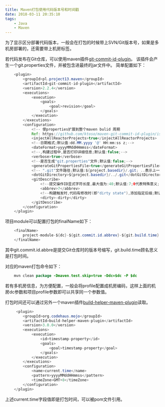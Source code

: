 ```yaml
---
title: Maven打包使用代码版本号和时间戳 
date: 2018-03-11 20:35:10
tags: 
    - Java
    - Maven
---
```


为了显示区分部署代码版本，一般会在打包的时候带上SVN/Git版本号，如果是多机房部署的，还需要带上机房标签。

若代码发布在Git仓库，可以使用maven插件[git-commit-id-plugin](https://github.com/ktoso/maven-git-commit-id-plugin)。
该插件会产生一个git.properties文件，并被包含进最终的jar文件中。
简单配置如下：

```Java
	<plugin>
        <groupId>pl.project13.maven</groupId>
        <artifactId>git-commit-id-plugin</artifactId>
        <version>2.2.4</version>
        <executions>
            <execution>
                <goals>
                    <goal>revision</goal>
                </goals>
            </execution>
        </executions>
        <configuration>
            <!-- 使properties扩展到整个maven bulid 周期
            Ref: https://github.com/ktoso/maven-git-commit-id-plugin/issues/280 -->
            <injectAllReactorProjects>true</injectAllReactorProjects>
            <!--日期格式;默认值:dd.MM.yyyy '@' HH:mm:ss z;-->
            <dateFormat>yyyyMMddHHmmss</dateFormat>
            <!--,构建过程中,是否打印详细信息;默认值:false;-->
            <verbose>true</verbose>
            <!--是否生成"git.properties"文件;默认值:false;-->
            <generateGitPropertiesFile>true</generateGitPropertiesFile>
            <!-- ".git"文件路径;默认值:${project.basedir}/.git; ..表示上一级-->
            <dotGitDirectory>${project.basedir}/../.git</dotGitDirectory>
            <gitDescribe>
                <!--提交操作ID显式字符长度,最大值为:40;默认值:7;0代表特殊意义;-->
                <abbrev>7</abbrev>
                <!--构建触发时,代码有修改时(即"dirty state"),添加指定后缀;默认值:"";-->
                <dirty>-dirty</dirty>
            </gitDescribe>
        </configuration>
    </plugin>
```

项目module可以配置打包的finalName如下：
```JAVA
	<finalName>
		project-module-${dc}-${git.commit.id.abbrev}-${git.build.time}
	</finalName>
```
其中git.commit.id.abbre是提交Git仓库时的版本号缩写，git.build.time顾名思义是打包时间。

对应的maven打包命令如下：

```Java
	mvn clean package -Dmaven.test.skip=true -Ddc=$dc -P $dc
```

若有多机房信息，为方便配置，一般会将profile配置成机房编码，这样上面的机房dc参数和项目profile参数即可以共享同一个参数值。

打包时间还可以通过另外一个maven插件[build-helper-maven-plugin](http://www.mojohaus.org/build-helper-maven-plugin/)读取。

```Java
	 <plugin>
        <groupId>org.codehaus.mojo</groupId>
        <artifactId>build-helper-maven-plugin</artifactId>
        <version>3.0.0</version>
        <executions>
            <execution>
                <id>timestamp-property</id>
                <goals>
                    <goal>timestamp-property</goal>
                </goals>
            </execution>
        </executions>
        <configuration>
            <name>current.time</name>
            <pattern>yyyyMMddHHmmss</pattern>
            <timeZone>GMT+8</timeZone>
        </configuration>
    </plugin>
```
上述current.time字段值即是打包时间，可以被pom文件引用。
